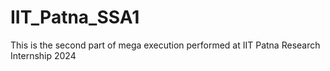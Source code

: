 # IIT_Patna_SSA1
This is the second part of mega execution performed at IIT Patna Research Internship 2024

